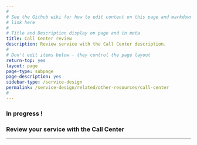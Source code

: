 ```yaml
---
#
# See the Github wiki for how to edit content on this page and markdown styles you can use:
# link here
#
# Title and Description display on page and in meta
title: Call Center review
description: Review service with the Call Center description.
#
# Don't edit items below - they control the page layout
return-top: yes
layout: page
page-type: subpage
page-description: yes
sidebar-type: /service-design
permalink: /service-design/related/other-resources/call-center
#
---
```


### In progress !

### Review your service with the Call Center

<!--
OTHER BITS
*Schedule a review with the Help Desk**.
* Each Veteran Tools Platform service has its own Call Center content. You should write this content after you've thoroughly [tested the MVP](link here).
* Then schedule a review with the Call Center to review your MVP and make sure they can use the content to solve problems when users call for help.
-->

<hr>
